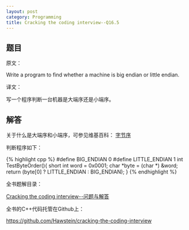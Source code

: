 ```yaml
---
layout: post
category: Programming
title: Cracking the coding interview--Q16.5
---
```


## 题目

原文：

Write a program to find whether a machine is big endian or little 
endian.

译文：

写一个程序判断一台机器是大端序还是小端序。

## 解答

关于什么是大端序和小端序，可参见维基百科：
[字节序](http://zh.wikipedia.org/wiki/%E5%AD%97%E8%8A%82%E5%BA%8F)

判断程序如下：

{% highlight cpp %}
#define BIG_ENDIAN 0
#define LITTLE_ENDIAN 1
int TestByteOrder(){
	short int word = 0x0001;
	char *byte = (char *) &word;
	return (byte[0] ? LITTLE_ENDIAN : BIG_ENDIAN);
}
{% endhighlight %}


全书题解目录：

[Cracking the coding interview--问题与解答](/posts/ctci-solutions-contents.html)

全书的C++代码托管在Github上：

<https://github.com/Hawstein/cracking-the-coding-interview>

